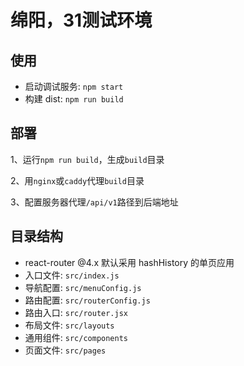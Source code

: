 # 绵阳，31测试环境

## 使用

- 启动调试服务: `npm start`
- 构建 dist: `npm run build`

## 部署
1、运行`npm run build`，生成`build`目录

2、用`nginx`或`caddy`代理`build`目录

3、配置服务器代理`/api/v1`路径到后端地址

## 目录结构

- react-router @4.x 默认采用 hashHistory 的单页应用
- 入口文件: `src/index.js`
- 导航配置: `src/menuConfig.js`
- 路由配置: `src/routerConfig.js`
- 路由入口: `src/router.jsx`
- 布局文件: `src/layouts`
- 通用组件: `src/components`
- 页面文件: `src/pages`

